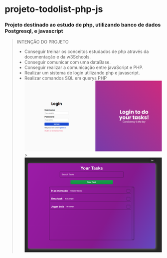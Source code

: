 # projeto-todolist-php-js

### Projeto destinado ao estudo de php, utilizando banco de dados Postgresql, e javascript

> INTENÇÃO DO PROJETO
>
> - Conseguir treinar os conceitos estudados de php através da documentação e da w3Schools.
> - Conseguir comunicar com uma dataBase.
> - Conseguir realizar a comunicação entre javaScript e PHP.
> - Realizar um sistema de login utilizando php e javascript.
> - Realizar comandos SQL em querys PHP
>   ![Login Page](https://github.com/GusDev0258/projeto-todolist-php-js/blob/main/images-md/login.png "Login Page") > ![Todo list](https://github.com/GusDev0258/projeto-todolist-php-js/blob/main/images-md/todo-list.png "Todo List")
